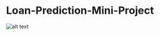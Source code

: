 # Loan-Prediction-Mini-Project
![alt text](https://github.com/Heisenberg3M/Web-Series-Recommendation-System/blob/main/image_loan.png)
